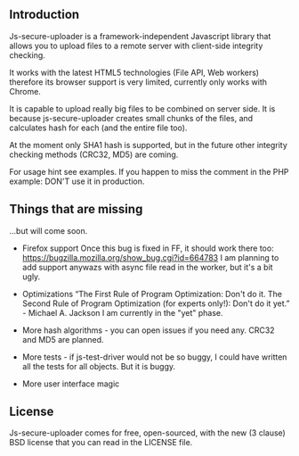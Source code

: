 ## Introduction ##

Js-secure-uploader is a framework-independent Javascript library that allows you to upload files to a remote server with client-side integrity checking.

It works with the latest HTML5 technologies (File API, Web workers) therefore its browser support is very limited, currently only works with Chrome.

It is capable to upload really big files to be combined on server side. It is because js-secure-uploader creates small chunks of the files, and calculates hash for each (and the entire file too).

At the moment only SHA1 hash is supported, but in the future other integrity checking methods (CRC32, MD5) are coming.

For usage hint see examples. If you happen to miss the comment in the PHP example: DON'T use it in production.

## Things that are missing ##

...but will come soon.

- Firefox support
Once this bug is fixed in FF, it should work there too: https://bugzilla.mozilla.org/show_bug.cgi?id=664783
I am planning to add support anywazs with async file read in the worker, but it's a bit ugly.

- Optimizations
“The First Rule of Program Optimization: Don't do it. The Second Rule of Program Optimization (for experts only!): Don't do it yet.” - Michael A. Jackson
I am currently in the "yet" phase.

- More hash algorithms - you can open issues if you need any. CRC32 and MD5 are planned.

- More tests - if js-test-driver would not be so buggy, I could have written all the tests for all objects. But it is buggy.

- More user interface magic

## License ##

Js-secure-uploader comes for free, open-sourced, with the new (3 clause) BSD license that you can read in the LICENSE file.